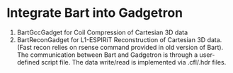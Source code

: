# Integrate Bart into Gadgetron
1. BartGccGadget for Coil Compression of Cartesian 3D data
2. BartReconGadget for L1-ESPIRiT Reconstruction of Cartesian 3D data. (Fast recon relies on rsense command provided in old version of Bart). The communication between Bart and Gadgetron is through a user-defined script file. The data write/read is implemented via .cfl/.hdr files.
